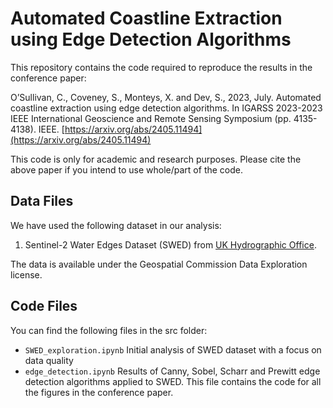 # Automated Coastline Extraction using Edge Detection Algorithms
This repository contains the code required to reproduce the results in the conference paper:

O’Sullivan, C., Coveney, S., Monteys, X. and Dev, S., 2023, July. Automated coastline extraction using edge detection algorithms. In IGARSS 2023-2023 IEEE International Geoscience and Remote Sensing Symposium (pp. 4135-4138). IEEE. [https://arxiv.org/abs/2405.11494](https://arxiv.org/abs/2405.11494)

This code is only for academic and research purposes. Please cite the above paper if you intend to use whole/part of the code. 

## Data Files

We have used the following dataset in our analysis: 

1. Sentinel-2 Water Edges Dataset (SWED) from [UK Hydrographic Office](https://openmldata.ukho.gov.uk/#:~:text=The%20Sentinel%2D2%20Water%20Edges,required%20for%20the%20segmentation%20mask.).

 The data is available under the Geospatial Commission Data Exploration license.

## Code Files
You can find the following files in the src folder:

- `SWED_exploration.ipynb` Initial analysis of SWED dataset with a focus on data quality
- `edge_detection.ipynb` Results of Canny, Sobel, Scharr and Prewitt edge detection algorithms applied to SWED. This file contains the code for all the figures in the conference paper. 

